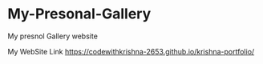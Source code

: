 # My-Presonal-Gallery
My presnol Gallery website

My WebSite Link
https://codewithkrishna-2653.github.io/krishna-portfolio/
